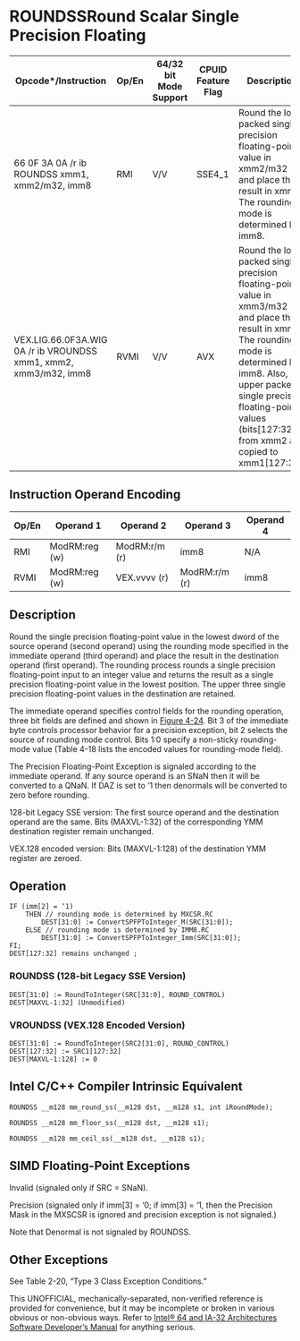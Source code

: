 # ROUNDSS**Round Scalar Single Precision Floating**

| Opcode\*/Instruction                                             | Op/En | 64/32 bit Mode Support | CPUID Feature Flag | Description                                                                                                                                                                                                                                                  |
| ---------------------------------------------------------------- | ----- | ---------------------- | ------------------ | ------------------------------------------------------------------------------------------------------------------------------------------------------------------------------------------------------------------------------------------------------------ |
| 66 0F 3A 0A /r ib ROUNDSS xmm1, xmm2/m32, imm8                   | RMI   | V/V                    | SSE4_1             | Round the low packed single precision floating-point value in xmm2/m32 and place the result in xmm1. The rounding mode is determined by imm8.                                                                                                                |
| VEX.LIG.66.0F3A.WIG 0A /r ib VROUNDSS xmm1, xmm2, xmm3/m32, imm8 | RVMI  | V/V                    | AVX                | Round the low packed single precision floating-point value in xmm3/m32 and place the result in xmm1. The rounding mode is determined by imm8. Also, upper packed single precision floating-point values (bits[127:32]) from xmm2 are copied to xmm1[127:32]. |

## Instruction Operand Encoding

| Op/En | Operand 1     | Operand 2     | Operand 3     | Operand 4 |
| ----- | ------------- | ------------- | ------------- | --------- |
| RMI   | ModRM:reg (w) | ModRM:r/m (r) | imm8          | N/A       |
| RVMI  | ModRM:reg (w) | VEX.vvvv (r)  | ModRM:r/m (r) | imm8      |

## Description

Round the single precision floating-point value in the lowest dword of the source operand (second operand) using the rounding mode specified in the immediate operand (third operand) and place the result in the destination operand (first operand). The rounding process rounds a single precision floating-point input to an integer value and returns the result as a single precision floating-point value in the lowest position. The upper three single precision floating-point values in the destination are retained.

The immediate operand specifies control fields for the rounding operation, three bit fields are defined and shown in [Figure 4-24](/x86/roundpd#fig-4-24). Bit 3 of the immediate byte controls processor behavior for a precision exception, bit 2 selects the source of rounding mode control. Bits 1:0 specify a non-sticky rounding-mode value (Table 4-18 lists the encoded values for rounding-mode field).

The Precision Floating-Point Exception is signaled according to the immediate operand. If any source operand is an SNaN then it will be converted to a QNaN. If DAZ is set to ‘1 then denormals will be converted to zero before rounding.

128-bit Legacy SSE version: The first source operand and the destination operand are the same. Bits (MAXVL-1:32) of the corresponding YMM destination register remain unchanged.

VEX.128 encoded version: Bits (MAXVL-1:128) of the destination YMM register are zeroed.

## Operation

```
IF (imm[2] = ‘1)
    THEN // rounding mode is determined by MXCSR.RC
        DEST[31:0] := ConvertSPFPToInteger_M(SRC[31:0]);
    ELSE // rounding mode is determined by IMM8.RC
        DEST[31:0] := ConvertSPFPToInteger_Imm(SRC[31:0]);
FI;
DEST[127:32] remains unchanged ;

```

### ROUNDSS (128-bit Legacy SSE Version)

```
DEST[31:0] := RoundToInteger(SRC[31:0], ROUND_CONTROL)
DEST[MAXVL-1:32] (Unmodified)

```

### VROUNDSS (VEX.128 Encoded Version)

```
DEST[31:0] := RoundToInteger(SRC2[31:0], ROUND_CONTROL)
DEST[127:32] := SRC1[127:32]
DEST[MAXVL-1:128] := 0

```

## Intel C/C++ Compiler Intrinsic Equivalent

```
ROUNDSS __m128 mm_round_ss(__m128 dst, __m128 s1, int iRoundMode);

```

```
ROUNDSS __m128 mm_floor_ss(__m128 dst, __m128 s1);

```

```
ROUNDSS __m128 mm_ceil_ss(__m128 dst, __m128 s1);

```

## SIMD Floating-Point Exceptions

Invalid (signaled only if SRC = SNaN).

Precision (signaled only if imm[3] = ‘0; if imm[3] = ‘1, then the Precision Mask in the MXSCSR is ignored and precision exception is not signaled.)

Note that Denormal is not signaled by ROUNDSS.

## Other Exceptions

See Table 2-20, “Type 3 Class Exception Conditions.”

This UNOFFICIAL, mechanically-separated, non-verified reference is provided for convenience, but it may be
incomplete or broken in various obvious or non-obvious
ways. Refer to [Intel® 64 and IA-32 Architectures Software Developer’s Manual](https://software.intel.com/en-us/download/intel-64-and-ia-32-architectures-sdm-combined-volumes-1-2a-2b-2c-2d-3a-3b-3c-3d-and-4) for anything serious.
